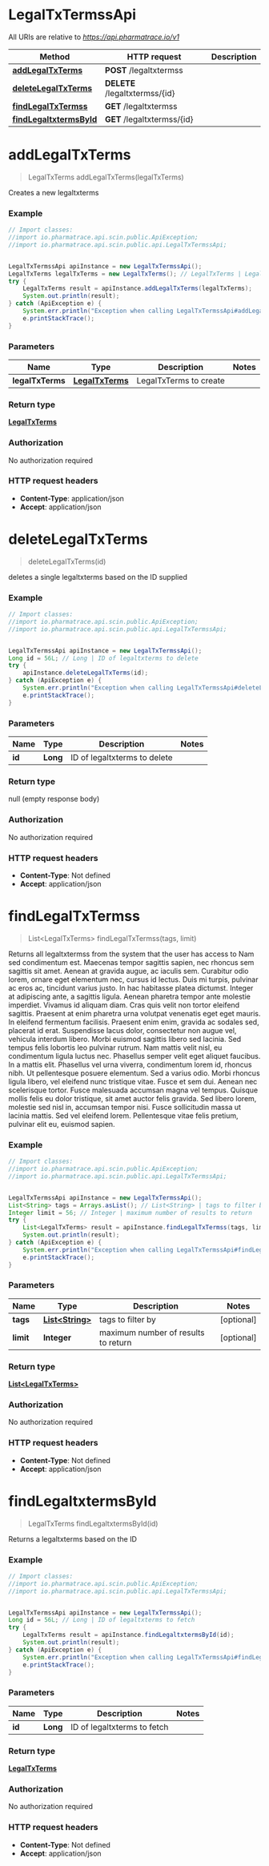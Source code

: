# LegalTxTermssApi

All URIs are relative to *https://api.pharmatrace.io/v1*

Method | HTTP request | Description
------------- | ------------- | -------------
[**addLegalTxTerms**](LegalTxTermssApi.md#addLegalTxTerms) | **POST** /legaltxtermss | 
[**deleteLegalTxTerms**](LegalTxTermssApi.md#deleteLegalTxTerms) | **DELETE** /legaltxtermss/{id} | 
[**findLegalTxTermss**](LegalTxTermssApi.md#findLegalTxTermss) | **GET** /legaltxtermss | 
[**findLegaltxtermsById**](LegalTxTermssApi.md#findLegaltxtermsById) | **GET** /legaltxtermss/{id} | 


<a name="addLegalTxTerms"></a>
# **addLegalTxTerms**
> LegalTxTerms addLegalTxTerms(legalTxTerms)



Creates a new legaltxterms

### Example
```java
// Import classes:
//import io.pharmatrace.api.scin.public.ApiException;
//import io.pharmatrace.api.scin.public.api.LegalTxTermssApi;


LegalTxTermssApi apiInstance = new LegalTxTermssApi();
LegalTxTerms legalTxTerms = new LegalTxTerms(); // LegalTxTerms | LegalTxTerms to create
try {
    LegalTxTerms result = apiInstance.addLegalTxTerms(legalTxTerms);
    System.out.println(result);
} catch (ApiException e) {
    System.err.println("Exception when calling LegalTxTermssApi#addLegalTxTerms");
    e.printStackTrace();
}
```

### Parameters

Name | Type | Description  | Notes
------------- | ------------- | ------------- | -------------
 **legalTxTerms** | [**LegalTxTerms**](LegalTxTerms.md)| LegalTxTerms to create |

### Return type

[**LegalTxTerms**](LegalTxTerms.md)

### Authorization

No authorization required

### HTTP request headers

 - **Content-Type**: application/json
 - **Accept**: application/json

<a name="deleteLegalTxTerms"></a>
# **deleteLegalTxTerms**
> deleteLegalTxTerms(id)



deletes a single legaltxterms based on the ID supplied

### Example
```java
// Import classes:
//import io.pharmatrace.api.scin.public.ApiException;
//import io.pharmatrace.api.scin.public.api.LegalTxTermssApi;


LegalTxTermssApi apiInstance = new LegalTxTermssApi();
Long id = 56L; // Long | ID of legaltxterms to delete
try {
    apiInstance.deleteLegalTxTerms(id);
} catch (ApiException e) {
    System.err.println("Exception when calling LegalTxTermssApi#deleteLegalTxTerms");
    e.printStackTrace();
}
```

### Parameters

Name | Type | Description  | Notes
------------- | ------------- | ------------- | -------------
 **id** | **Long**| ID of legaltxterms to delete |

### Return type

null (empty response body)

### Authorization

No authorization required

### HTTP request headers

 - **Content-Type**: Not defined
 - **Accept**: application/json

<a name="findLegalTxTermss"></a>
# **findLegalTxTermss**
> List&lt;LegalTxTerms&gt; findLegalTxTermss(tags, limit)



Returns all legaltxtermss from the system that the user has access to Nam sed condimentum est. Maecenas tempor sagittis sapien, nec rhoncus sem sagittis sit amet. Aenean at gravida augue, ac iaculis sem. Curabitur odio lorem, ornare eget elementum nec, cursus id lectus. Duis mi turpis, pulvinar ac eros ac, tincidunt varius justo. In hac habitasse platea dictumst. Integer at adipiscing ante, a sagittis ligula. Aenean pharetra tempor ante molestie imperdiet. Vivamus id aliquam diam. Cras quis velit non tortor eleifend sagittis. Praesent at enim pharetra urna volutpat venenatis eget eget mauris. In eleifend fermentum facilisis. Praesent enim enim, gravida ac sodales sed, placerat id erat. Suspendisse lacus dolor, consectetur non augue vel, vehicula interdum libero. Morbi euismod sagittis libero sed lacinia.  Sed tempus felis lobortis leo pulvinar rutrum. Nam mattis velit nisl, eu condimentum ligula luctus nec. Phasellus semper velit eget aliquet faucibus. In a mattis elit. Phasellus vel urna viverra, condimentum lorem id, rhoncus nibh. Ut pellentesque posuere elementum. Sed a varius odio. Morbi rhoncus ligula libero, vel eleifend nunc tristique vitae. Fusce et sem dui. Aenean nec scelerisque tortor. Fusce malesuada accumsan magna vel tempus. Quisque mollis felis eu dolor tristique, sit amet auctor felis gravida. Sed libero lorem, molestie sed nisl in, accumsan tempor nisi. Fusce sollicitudin massa ut lacinia mattis. Sed vel eleifend lorem. Pellentesque vitae felis pretium, pulvinar elit eu, euismod sapien. 

### Example
```java
// Import classes:
//import io.pharmatrace.api.scin.public.ApiException;
//import io.pharmatrace.api.scin.public.api.LegalTxTermssApi;


LegalTxTermssApi apiInstance = new LegalTxTermssApi();
List<String> tags = Arrays.asList(); // List<String> | tags to filter by
Integer limit = 56; // Integer | maximum number of results to return
try {
    List<LegalTxTerms> result = apiInstance.findLegalTxTermss(tags, limit);
    System.out.println(result);
} catch (ApiException e) {
    System.err.println("Exception when calling LegalTxTermssApi#findLegalTxTermss");
    e.printStackTrace();
}
```

### Parameters

Name | Type | Description  | Notes
------------- | ------------- | ------------- | -------------
 **tags** | [**List&lt;String&gt;**](String.md)| tags to filter by | [optional]
 **limit** | **Integer**| maximum number of results to return | [optional]

### Return type

[**List&lt;LegalTxTerms&gt;**](LegalTxTerms.md)

### Authorization

No authorization required

### HTTP request headers

 - **Content-Type**: Not defined
 - **Accept**: application/json

<a name="findLegaltxtermsById"></a>
# **findLegaltxtermsById**
> LegalTxTerms findLegaltxtermsById(id)



Returns a legaltxterms based on the ID

### Example
```java
// Import classes:
//import io.pharmatrace.api.scin.public.ApiException;
//import io.pharmatrace.api.scin.public.api.LegalTxTermssApi;


LegalTxTermssApi apiInstance = new LegalTxTermssApi();
Long id = 56L; // Long | ID of legaltxterms to fetch
try {
    LegalTxTerms result = apiInstance.findLegaltxtermsById(id);
    System.out.println(result);
} catch (ApiException e) {
    System.err.println("Exception when calling LegalTxTermssApi#findLegaltxtermsById");
    e.printStackTrace();
}
```

### Parameters

Name | Type | Description  | Notes
------------- | ------------- | ------------- | -------------
 **id** | **Long**| ID of legaltxterms to fetch |

### Return type

[**LegalTxTerms**](LegalTxTerms.md)

### Authorization

No authorization required

### HTTP request headers

 - **Content-Type**: Not defined
 - **Accept**: application/json

